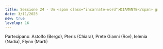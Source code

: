 ```yaml
---
title: Sessione 24 - Un <span class="incarnate-word">DIAMANTE</span> grezzo
date: 3/11/2023
new: true
levelup: 16
---
```

Partecipano: Astolfo (Bergo), Pteris (Chiara), Prete Gianni (Rov), Ielenia (Nadia), Flynn (Marti)
